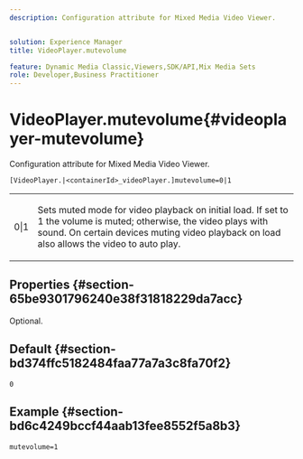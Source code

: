 ```yaml
---
description: Configuration attribute for Mixed Media Video Viewer.


solution: Experience Manager
title: VideoPlayer.mutevolume

feature: Dynamic Media Classic,Viewers,SDK/API,Mix Media Sets
role: Developer,Business Practitioner
---
```


# VideoPlayer.mutevolume{#videoplayer-mutevolume}

Configuration attribute for Mixed Media Video Viewer.

 `[VideoPlayer.|<containerId>_videoPlayer.]mutevolume=0|1`

<table id="table_2A4F898BBF88417DB0834B7F78637F5D"> 
 <tbody> 
  <tr> 
   <td colname="col1"> <p> <span class="codeph"> 0|1 </span> </p> </td> 
   <td colname="col2"> <p> Sets muted mode for video playback on initial load. If set to <span class="codeph"> 1 </span> the volume is muted; otherwise, the video plays with sound. On certain devices muting video playback on load also allows the video to auto play. </p> </td> 
  </tr> 
 </tbody> 
</table>

## Properties {#section-65be9301796240e38f31818229da7acc}

Optional.

## Default {#section-bd374ffc5182484faa77a7a3c8fa70f2}

`0`

## Example {#section-bd6c4249bccf44aab13fee8552f5a8b3}

`mutevolume=1` 

